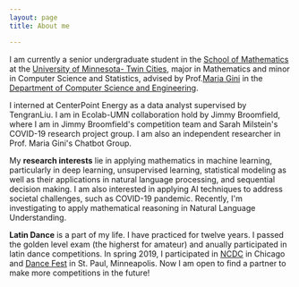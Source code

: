 ```yaml
---
layout: page
title: About me

---
```


I am currently a senior undergraduate student in the [School of Mathematics](https://math.umn.edu/) at the [University of Minnesota- Twin Cities](https://twin-cities.umn.edu/), major in Mathematics and minor in Computer Science and Statistics, advised by Prof.[Maria Gini](https://www-users.cs.umn.edu/~gini/) in the [Department of Computer Science and Engineering](https://cse.umn.edu/cs). 

I interned at CenterPoint Energy as a data analyst supervised by TengranLiu. I am in Ecolab-UMN collaboration hold by Jimmy Broomfield, where I am in Jimmy Broomfield's competition team and Sarah Milstein's COVID-19 research project group. I am also an independent researcher in Prof. Maria Gini's Chatbot Group.

My **research interests** lie in applying mathematics in machine learning, particularly in deep learning, unsupervised learning, statistical modeling as well as their applications in natural language processing, and sequential decision making. I am also interested in applying AI techniques to address societal challenges, such as COVID-19 pandemic. Recently, I'm investigating to apply mathematical reasoning in Natural Language Understanding.

**Latin Dance** is a part of my life. I have practiced for twelve years. I passed the golden level exam (the higherst for amateur) and anually participated in latin dance competitions. In spring 2019, I participated in [NCDC](https://usadancencdc.org/) in Chicago and [Dance Fest](http://udancefest.com/) in St. Paul, Minneapolis. Now I am open to find a partner to make more competitions in the future! 
